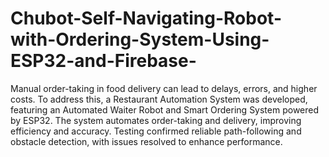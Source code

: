 # Chubot-Self-Navigating-Robot-with-Ordering-System-Using-ESP32-and-Firebase-



Manual order-taking in food delivery can lead to delays, errors, and higher costs. To address this, a Restaurant Automation System was developed, featuring an Automated Waiter Robot and Smart Ordering System powered by ESP32. The system automates order-taking and delivery, improving efficiency and accuracy. Testing confirmed reliable path-following and obstacle detection, with issues resolved to enhance performance.
